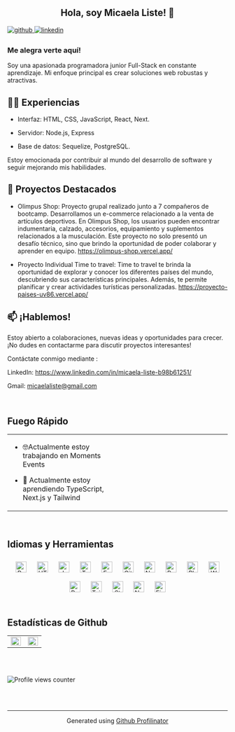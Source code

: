 ## <div align="center">Hola, soy Micaela Liste! 🙂</div>  
  

<a href="https://github.com/MicaListe" target="_blank">
<img src=https://img.shields.io/badge/github-%2324292e.svg?&style=for-the-badge&logo=github&logoColor=white alt=github style="margin-bottom: 5px;" />
</a>
<a href="https://linkedin.com/in/micaela-liste-b98b61251" target="_blank">
<img src=https://img.shields.io/badge/linkedin-%231E77B5.svg?&style=for-the-badge&logo=linkedin&logoColor=white alt=linkedin style="margin-bottom: 5px;" />
</a>  
  



### Me alegra verte aquí!  
Soy una apasionada programadora junior Full-Stack en constante aprendizaje. Mi enfoque principal es crear soluciones web robustas y atractivas.

 ## 👩‍💻 Experiencias
 - Interfaz: HTML, CSS, JavaScript, React, Next.

 - Servidor: Node.js, Express

 - Base de datos: Sequelize, PostgreSQL.

Estoy emocionada por contribuir al mundo del desarrollo de software y seguir mejorando mis habilidades. 

 ## 🚀 Proyectos Destacados
 - Olimpus Shop: Proyecto grupal realizado junto a 7 compañeros de bootcamp. Desarrollamos un e-commerce relacionado a la venta de artículos deportivos. En Olimpus Shop, los usuarios pueden encontrar indumentaria, calzado, accesorios, equipamiento y suplementos relacionados a la musculación. Este proyecto no solo presentó un desafío técnico, sino que brindo la oportunidad de poder colaborar y aprender en equipo.
   https://olimpus-shop.vercel.app/ 

- Proyecto Individual Time to travel: Time to travel te brinda la oportunidad de explorar y conocer los diferentes países del mundo, descubriendo sus características principales. Además, te permite planificar y crear actividades turísticas personalizadas.
  https://proyecto-paises-uv86.vercel.app/

 ## 📫 ¡Hablemos!
Estoy abierto a colaboraciones, nuevas ideas y oportunidades para crecer. ¡No dudes en contactarme para discutir proyectos interesantes!

Contáctate conmigo mediante :

LinkedIn: https://www.linkedin.com/in/micaela-liste-b98b61251/

Gmail: micaelaliste@gmail.com
  
<br/>  


## Fuego Rápido  
<table><tr><td valign="top" width="50%">

-  🤓Actualmente estoy trabajando en Moments Events 
  

- 🌱 Actualmente estoy aprendiendo TypeScript, Next.js y Tailwind  


</td><td valign="top" width="50%">
</td></tr></table>  
<br/>  


## Idiomas y Herramientas
<div align="center">  
<a href="https://reactjs.org/" target="_blank"><img style="margin: 10px" src="https://profilinator.rishav.dev/skills-assets/react-original-wordmark.svg" alt="React" height="25" /></a>  
<a href="https://en.wikipedia.org/wiki/HTML5" target="_blank"><img style="margin: 10px" src="https://profilinator.rishav.dev/skills-assets/html5-original-wordmark.svg" alt="HTML5" height="25" /></a>  
<a href="https://www.javascript.com/" target="_blank"><img style="margin: 10px" src="https://profilinator.rishav.dev/skills-assets/javascript-original.svg" alt="JavaScript" height="25" /></a>  
<a href="https://www.typescriptlang.org/" target="_blank"><img style="margin: 10px" src="https://profilinator.rishav.dev/skills-assets/typescript-original.svg" alt="TypeScript" height="25" /></a>  
<a href="https://expressjs.com/" target="_blank"><img style="margin: 10px" src="https://profilinator.rishav.dev/skills-assets/express-original-wordmark.svg" alt="Express.js" height="25" /></a>  
<a href="https://github.com/" target="_blank"><img style="margin: 10px" src="https://profilinator.rishav.dev/skills-assets/git-scm-icon.svg" alt="Git" height="25" /></a>  
<a href="https://nodejs.org/" target="_blank"><img style="margin: 10px" src="https://profilinator.rishav.dev/skills-assets/nodejs-original-wordmark.svg" alt="Node.js" height="25" /></a>  
<a href="https://www.postgresql.org/" target="_blank"><img style="margin: 10px" src="https://profilinator.rishav.dev/skills-assets/postgresql-original-wordmark.svg" alt="PostgreSQL" height="25" /></a>  
<a href="https://www.adobe.com/in/products/photoshop.html" target="_blank"><img style="margin: 10px" src="https://profilinator.rishav.dev/skills-assets/photoshop-plain.svg" alt="Photoshop" height="25" /></a>  
<a href="https://webpack.js.org/" target="_blank"><img style="margin: 10px" src="https://profilinator.rishav.dev/skills-assets/webpack-original.svg" alt="Webpack" height="25" /></a>  
<a href="https://redux.js.org/" target="_blank"><img style="margin: 10px" src="https://profilinator.rishav.dev/skills-assets/redux-original.svg" alt="Redux" height="25" /></a>  
<a href="https://www.tailwindcss.com/" target="_blank"><img style="margin: 10px" src="https://profilinator.rishav.dev/skills-assets/tailwindcss.svg" alt="Tailwind CSS" height="25" /></a>  
<a href="https://styled-components.com/" target="_blank"><img style="margin: 10px" src="https://profilinator.rishav.dev/skills-assets/styled-components.png" alt="Styled Components" height="25" /></a>  
<a href="https://nextjs.org/" target="_blank"><img style="margin: 10px" src="https://profilinator.rishav.dev/skills-assets/nextjs.png" alt="NextJS" height="25" /></a>
<a href="https://www.figma.com/" target="_blank"><img style="margin: 10px" src="https://profilinator.rishav.dev/skills-assets/figma-icon.svg" alt="Figma" height="25" /></a>  
</div>  

<br/>  


## Estadísticas de Github
<table><tr><td valign="top" width="50%">

<img src="https://github-readme-stats.vercel.app/api?username=MicaListe&show_icons=true&count_private=true&hide_border=true" align="left" style="width: 100%" />

</td><td valign="top" width="50%">

<img src="https://github-readme-stats.vercel.app/api/top-langs/?username=MicaListe&hide_border=true&layout=compact" align="left" style="width: 100%" />

</td></tr></table>  

<br/>  

  

<br/>  

![Profile views counter](https://komarev.com/ghpvc/?username=rishavanand&&style=flat-square)  
  

<br/>  


<br />

----
<div align="center">Generated using <a href="https://profilinator.rishav.dev/" target="_blank">Github Profilinator</a></div>
